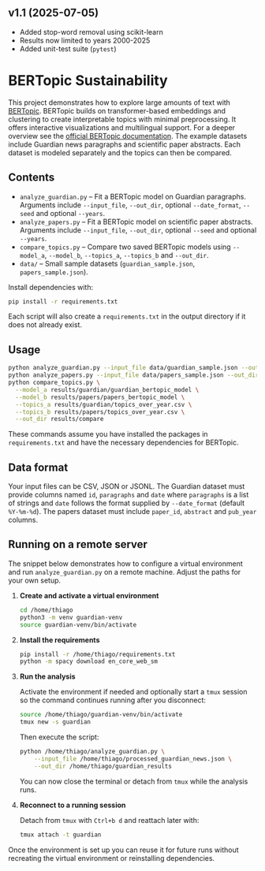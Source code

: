 ## v1.1 (2025-07-05)
- Added stop-word removal using scikit-learn
- Results now limited to years 2000-2025
- Added unit-test suite (`pytest`)

# BERTopic Sustainability


This project demonstrates how to explore large amounts of text with
[BERTopic](https://github.com/MaartenGr/BERTopic). BERTopic builds on
transformer-based embeddings and clustering to create interpretable topics with minimal
preprocessing. It offers interactive visualizations and multilingual support.
For a deeper overview see the [official BERTopic documentation](https://maartengr.github.io/BERTopic/index.html).
The example datasets include Guardian news paragraphs and scientific paper abstracts.
Each dataset is modeled separately and the topics can then be compared.


## Contents
- `analyze_guardian.py` – Fit a BERTopic model on Guardian paragraphs. Arguments
  include `--input_file`, `--out_dir`, optional `--date_format`, `--seed` and optional `--years`.
- `analyze_papers.py` – Fit a BERTopic model on scientific paper abstracts.
  Arguments include `--input_file`, `--out_dir`, optional `--seed` and optional `--years`.
- `compare_topics.py` – Compare two saved BERTopic models using `--model_a`,
  `--model_b`, `--topics_a`, `--topics_b` and `--out_dir`.
- `data/` – Small sample datasets (`guardian_sample.json`, `papers_sample.json`).

Install dependencies with:

```bash
pip install -r requirements.txt
```

Each script will also create a `requirements.txt` in the output directory if it does not already exist.



## Usage

```bash
python analyze_guardian.py --input_file data/guardian_sample.json --out_dir results/guardian
python analyze_papers.py --input_file data/papers_sample.json --out_dir results/papers
python compare_topics.py \
  --model_a results/guardian/guardian_bertopic_model \
  --model_b results/papers/papers_bertopic_model \
  --topics_a results/guardian/topics_over_year.csv \
  --topics_b results/papers/topics_over_year.csv \
  --out_dir results/compare
```

These commands assume you have installed the packages in `requirements.txt` and have the necessary dependencies for BERTopic.

## Data format

Your input files can be CSV, JSON or JSONL. The Guardian dataset must provide
columns named `id`, `paragraphs` and `date` where `paragraphs` is a list of
strings and `date` follows the format supplied by `--date_format` (default
`%Y-%m-%d`). The papers dataset must include `paper_id`, `abstract` and
`pub_year` columns.

## Running on a remote server

The snippet below demonstrates how to configure a virtual environment and run
`analyze_guardian.py` on a remote machine. Adjust the paths for your own setup.

1. **Create and activate a virtual environment**

   ```bash
   cd /home/thiago
   python3 -m venv guardian-venv
   source guardian-venv/bin/activate
   ```

2. **Install the requirements**

   ```bash
   pip install -r /home/thiago/requirements.txt
   python -m spacy download en_core_web_sm
   ```

3. **Run the analysis**

   Activate the environment if needed and optionally start a `tmux` session so
   the command continues running after you disconnect:

   ```bash
   source /home/thiago/guardian-venv/bin/activate
   tmux new -s guardian
   ```

   Then execute the script:

   ```bash
   python /home/thiago/analyze_guardian.py \
       --input_file /home/thiago/processed_guardian_news.json \
       --out_dir /home/thiago/guardian_results
   ```

   You can now close the terminal or detach from `tmux` while the analysis runs.

4. **Reconnect to a running session**

   Detach from `tmux` with `Ctrl+b d` and reattach later with:

   ```bash
   tmux attach -t guardian
   ```

Once the environment is set up you can reuse it for future runs without
recreating the virtual environment or reinstalling dependencies.
